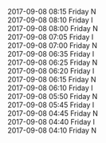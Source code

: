 2017-09-08 08:15 Friday  N  
2017-09-08 08:10 Friday  I  
2017-09-08 08:00 Friday  N  
2017-09-08 07:05 Friday  I  
2017-09-08 07:00 Friday  N  
2017-09-08 06:35 Friday  I  
2017-09-08 06:25 Friday  N  
2017-09-08 06:20 Friday  I  
2017-09-08 06:15 Friday  N  
2017-09-08 06:10 Friday  I  
2017-09-08 05:50 Friday  N  
2017-09-08 05:45 Friday  I  
2017-09-08 04:45 Friday  N  
2017-09-08 04:40 Friday  I  
2017-09-08 04:10 Friday  N  
